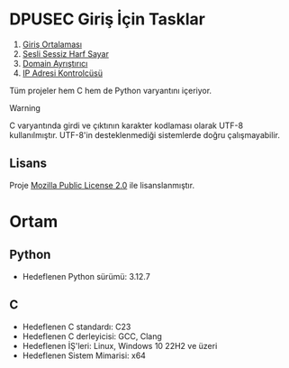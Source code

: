 # DPUSEC Giriş İçin Tasklar

1. [Giriş Ortalaması](./giris_ortalamasi/)
2. [Sesli Sessiz Harf Sayar](./sesli_sessiz_harf_sayar/)
3. [Domain Ayrıştırıcı](./domain_ayristirici/)
4. [IP Adresi Kontrolcüsü](./ip_adresi_kontrolcusu/)

Tüm projeler hem C hem de Python varyantını içeriyor.

> [!WARNING]
> C varyantında girdi ve çıktının karakter kodlaması olarak UTF-8 kullanılmıştır. UTF-8'in desteklenmediği sistemlerde doğru çalışmayabilir.

## Lisans

Proje [Mozilla Public License 2.0](./LICENSE) ile lisanslanmıştır.

# Ortam

## Python
- Hedeflenen Python sürümü: 3.12.7

## C
- Hedeflenen C standardı: C23
- Hedeflenen C derleyicisi: GCC, Clang
- Hedeflenen İŞ'leri: Linux, Windows 10 22H2 ve üzeri
- Hedeflenen Sistem Mimarisi: x64